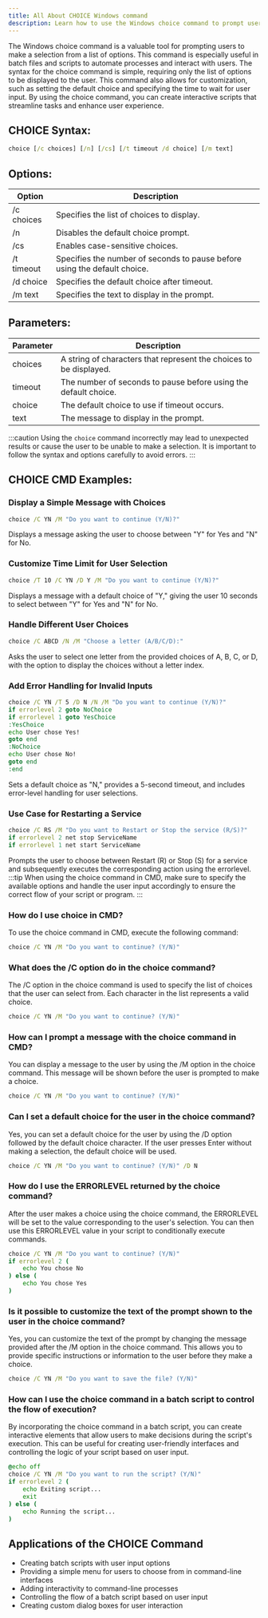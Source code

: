 ```yaml
---
title: All About CHOICE Windows command
description: Learn how to use the Windows choice command to prompt users to select from a list of options. Understand its syntax, parameters, and use cases.
---
```


The Windows choice command is a valuable tool for prompting users to make a selection from a list of options. This command is especially useful in batch files and scripts to automate processes and interact with users. The syntax for the choice command is simple, requiring only the list of options to be displayed to the user. This command also allows for customization, such as setting the default choice and specifying the time to wait for user input. By using the choice command, you can create interactive scripts that streamline tasks and enhance user experience.
## CHOICE Syntax:
```cmd
choice [/c choices] [/n] [/cs] [/t timeout /d choice] [/m text]
```
## Options:
| Option      | Description                              |
|-------------|------------------------------------------|
| /c choices  | Specifies the list of choices to display.|
| /n          | Disables the default choice prompt.      |
| /cs         | Enables case-sensitive choices.          |
| /t timeout  | Specifies the number of seconds to pause before using the default choice. |
| /d choice   | Specifies the default choice after timeout. |
| /m text     | Specifies the text to display in the prompt. |

## Parameters:
| Parameter  | Description                                             |
|------------|---------------------------------------------------------|
| choices    | A string of characters that represent the choices to be displayed. |
| timeout    | The number of seconds to pause before using the default choice. |
| choice     | The default choice to use if timeout occurs.            |
| text       | The message to display in the prompt.                   |

:::caution
Using the `choice` command incorrectly may lead to unexpected results or cause the user to be unable to make a selection. It is important to follow the syntax and options carefully to avoid errors.
:::
## CHOICE CMD Examples:
### Display a Simple Message with Choices
```cmd
choice /C YN /M "Do you want to continue (Y/N)?"
```
Displays a message asking the user to choose between "Y" for Yes and "N" for No.

### Customize Time Limit for User Selection
```cmd
choice /T 10 /C YN /D Y /M "Do you want to continue (Y/N)?"
```
Displays a message with a default choice of "Y," giving the user 10 seconds to select between "Y" for Yes and "N" for No.

### Handle Different User Choices
```cmd
choice /C ABCD /N /M "Choose a letter (A/B/C/D):"
```
Asks the user to select one letter from the provided choices of A, B, C, or D, with the option to display the choices without a letter index.

### Add Error Handling for Invalid Inputs
```cmd
choice /C YN /T 5 /D N /N /M "Do you want to continue (Y/N)?"
if errorlevel 2 goto NoChoice
if errorlevel 1 goto YesChoice
:YesChoice
echo User chose Yes!
goto end
:NoChoice
echo User chose No!
goto end
:end
```
Sets a default choice as "N," provides a 5-second timeout, and includes error-level handling for user selections.

### Use Case for Restarting a Service
```cmd
choice /C RS /M "Do you want to Restart or Stop the service (R/S)?"
if errorlevel 2 net stop ServiceName
if errorlevel 1 net start ServiceName
```
Prompts the user to choose between Restart (R) or Stop (S) for a service and subsequently executes the corresponding action using the errorlevel.
:::tip
When using the choice command in CMD, make sure to specify the available options and handle the user input accordingly to ensure the correct flow of your script or program.
:::

### How do I use choice in CMD?
To use the choice command in CMD, execute the following command:
```cmd
choice /C YN /M "Do you want to continue? (Y/N)"
```

### What does the /C option do in the choice command?
The /C option in the choice command is used to specify the list of choices that the user can select from. Each character in the list represents a valid choice.
```cmd
choice /C YN /M "Do you want to continue? (Y/N)"
```

### How can I prompt a message with the choice command in CMD?
You can display a message to the user by using the /M option in the choice command. This message will be shown before the user is prompted to make a choice.
```cmd
choice /C YN /M "Do you want to continue? (Y/N)"
```

### Can I set a default choice for the user in the choice command?
Yes, you can set a default choice for the user by using the /D option followed by the default choice character. If the user presses Enter without making a selection, the default choice will be used.
```cmd
choice /C YN /M "Do you want to continue? (Y/N)" /D N
```

### How do I use the ERRORLEVEL returned by the choice command?
After the user makes a choice using the choice command, the ERRORLEVEL will be set to the value corresponding to the user's selection. You can then use this ERRORLEVEL value in your script to conditionally execute commands.
```cmd
choice /C YN /M "Do you want to continue? (Y/N)"
if errorlevel 2 (
    echo You chose No
) else (
    echo You chose Yes
)
```

### Is it possible to customize the text of the prompt shown to the user in the choice command?
Yes, you can customize the text of the prompt by changing the message provided after the /M option in the choice command. This allows you to provide specific instructions or information to the user before they make a choice.
```cmd
choice /C YN /M "Do you want to save the file? (Y/N)"
```

### How can I use the choice command in a batch script to control the flow of execution?
By incorporating the choice command in a batch script, you can create interactive elements that allow users to make decisions during the script's execution. This can be useful for creating user-friendly interfaces and controlling the logic of your script based on user input.
```cmd
@echo off
choice /C YN /M "Do you want to run the script? (Y/N)"
if errorlevel 2 (
    echo Exiting script...
    exit
) else (
    echo Running the script...
)
```
## Applications of the CHOICE Command

- Creating batch scripts with user input options
- Providing a simple menu for users to choose from in command-line interfaces
- Adding interactivity to command-line processes
- Controlling the flow of a batch script based on user input
- Creating custom dialog boxes for user interaction